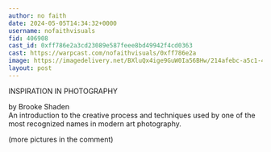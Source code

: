 ```yaml
---
author: no faith
date: 2024-05-05T14:34:32+0000
username: nofaithvisuals
fid: 406908
cast_id: 0xff786e2a3cd23089e587feee8bd49942f4cd0363
cast: https://warpcast.com/nofaithvisuals/0xff786e2a
image: https://imagedelivery.net/BXluQx4ige9GuW0Ia56BHw/214afebc-a5c1-4830-9505-18ca565b9900/original
layout: post
---
```

INSPIRATION IN PHOTOGRAPHY  
  
by Brooke Shaden  
An introduction to the creative process and techniques used by one of the most recognized names in modern art photography.  
  
(more pictures in the comment)  

<img src='https://imagedelivery.net/BXluQx4ige9GuW0Ia56BHw/214afebc-a5c1-4830-9505-18ca565b9900/original' alt='' referrerpolicy='no-referrer'/>